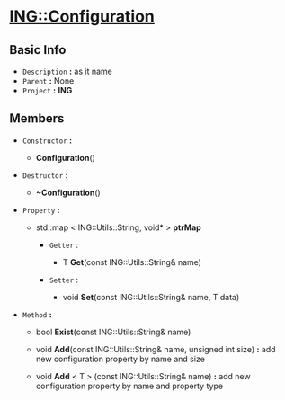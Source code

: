 
# [**ING::Configuration**](./..//ING/Configuration.md) #
                
## **Basic Info** ##
- `Description` **:** as it name
- `Parent` **:** None
- `Project` **:** **ING**
                    
## **Members** ##
                            
- `Constructor` **:**
                    
    + **Configuration**() 
                        
                            
- `Destructor` **:**
                
    + **~Configuration**() 
                    
                
- `Property` **:**
    
                
    + std::map < ING::Utils::String, void* >  **ptrMap** 
        
                    
        + `Getter` :
                                            
                                
            + T **Get**<T>(const ING::Utils::String& name) 
                                    
                                
        + `Setter` :
                                            
                                
            + void **Set**<T>(const ING::Utils::String& name, T data) 
                                    
                                
- `Method` **:**
    
                
    + bool **Exist**(const ING::Utils::String& name) 
                        
                    
    + void **Add**(const ING::Utils::String& name, unsigned int size)  **:** add new configuration property by name and size
                        
                    
    + void **Add** < T > (const ING::Utils::String& name)  **:** add new configuration property by name and property type
                        
                    